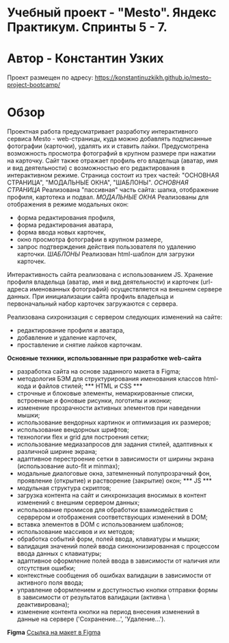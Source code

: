 # Учебный проект - "Mesto". Яндекс Практикум. Спринты 5 - 7.
# Автор - Константин Узких

Проект размещен по адресу: https://konstantinuzkikh.github.io/mesto-project-bootcamp/

# Обзор
Проектная работа предусматривает разработку интерактивного сервиса Mesto - web-страницы, куда можно добавлять подписанные фотографии (карточки), удалять их и ставить лайки. Предусмотрена возможность просмотра фотографий в крупном размере при нажатии на карточку. Сайт также отражает профиль его владельца (аватар, имя и вид деятельности) с возможностью его редактирования в интерактивном режиме.
Страница состоит из трех частей: "ОСНОВНАЯ СТРАНИЦА", "МОДАЛЬНЫЕ ОКНА", "ШАБЛОНЫ".
  *ОСНОВНАЯ СТРАНИЦА*
Реализована "пассивная" часть сайта: шапка, отображение профиля, картотека и подвал.
  *МОДАЛЬНЫЕ ОКНА*
Реализованы для отображения в режиме модальных окон:
- форма редактирования профиля,
- форма редактирования аватара,
- форма ввода новых карточек,
- окно просмотра фотографии в крупном размере,
- запрос подтверждения действия пользователя по удалению карточки.
  *ШАБЛОНЫ*
Реализован html-шаблон для загрузки карточек.

Интерактивность сайта реализована с использованием JS.
Хранение профиля владельца (аватар, имя и вид деятельности) и карточек (url-адреса именованных фотографий) осуществляется на внешнем сервере данных.
При инициализации сайта профиль владельца и первоначальный набор карточек загружаются с сервера.

Реализована сихронизация с сервером следующих изменений на сайте:
- редактирование профиля и аватара,
- добавление и удаление карточек,
- проставление и снятие лайков карточкам.

**Основные техники, использованные при разработке web-сайта**
- разработка сайта на основе заданного макета в Figma;
- методология БЭМ для структурирования именования классов html-кода и файлов стилей;
  *** HTML и CSS ***
- строчные и блоковые элементы, немаркированные списки, встроенные и фоновые рисунки, логотипы и иконки;
- изменение прозрачности активных элементов при наведении мышки;
- использование вендорных картинок и оптимизация их размеров;
- использование вендорноых шрифтов;
- технологии flex и grid для построения сетки;
- использование медиазапросов для задания стилей, адаптивных к различной ширине экрана;
- адаптивное перестроение сетки в зависимости от ширины экрана (использование auto-fit и minmax);
- модальные диалоговые окна, затемненный полупрозрачный фон, проявление (открытие) и растворение (закрытие) окон;
  *** JS ***
- модульная структура скриптов;
- загрузка контента на сайт и синхронизация вносимых в контент изменений с внешним сервером данных;
- использование промисов для обработки взаимодействия с серврером и отображения соответствующих изменений в DOM;
- вставка элементов в DOM с использованием шаблонов;
- использование массивов и их методов;
- обработка событий форм, полей ввода, клавиатуры и мышки;
- валидация значений полей ввода синхнонизированная с процессом ввода данных с клавиатуры;
- адаптивное оформление полей ввода в зависимости от наличия или отсутствия ошибки;
- контекстные сообщения об ошибках валидации в зависимости от активного поля ввода;
- управление оформлением и доступностью кнопки отправки формы в зависимости от результатов валидации (активна \ деактивирована);
- изменение контента кнопки на период внесения изменений в данные на сервере ('Сохранение...', 'Удаление...').

**Figma**
[Ссылка на макет в Figma](https://www.figma.com/file/2cn9N9jSkmxD84oJik7xL7/JavaScript.-Sprint-4?node-id=0%3A1)
